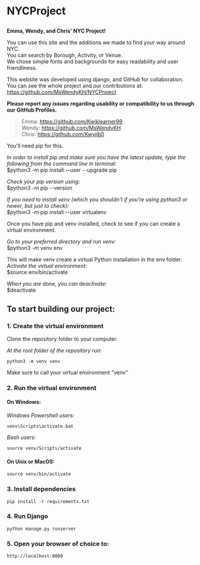 # NYCProject<p>
**Emma, Wendy, and Chris' NYC Project!**<p>
You can use this site and the additions we made to find your way around NYC.<br>
You can search by Borough, Activity, or Venue.<br>
We chose simple fonts and backgrounds for easy readability and user friendliness.<p>

This website was developed using django, and GitHub for collaboration.<br>
You can see the whole project and our contributions at:<br>
https://github.com/MsWendyKH/NYCProject<p>

**Please report any issues regarding usability or compatibility to us through our GitHub Profiles.**

>Emma:  https://github.com/Kwiklearner99<br>
>Wendy: https://github.com/MsWendyKH<br>
>Chris: https://github.com/Kwyjib0<p>

You'll need pip for this.<p>
*In order to install pip and make sure you have the latest update, type the following from the command line in terminal:* <br>
$python3 -m pip install --user --upgrade pip<p>

*Check your pip version using:*<br>
$python3 -m pip --version<p>

*If you need to install venv (which you shouldn't if you're using python3 or newer, but just to check):*<br>
$python3 -m pip install --user virtualenv<p>

Once you have pip and venv installed, check to see if you can create a virtual environment.<p>
*Go to your preferred directory and run venv:*<br>
$python3 -m venv env<p>

This will make venv create a virtual Python installation in the env folder.<br>
*Activate the virtual environment:*<br>
$source env/bin/activate<p>

*When you are done, you can deactivate:*<br>
$deactivate<p>
  
## To start building our project:

### 1. Create the virtual environment

Clone the repository folder to your computer.
  
*At the root folder of the repository run:*
```
python3 -m venv venv
```
Make sure to call your virtual environment "venv"

### 2. Run the virtual environment
#### On Windows:
*Windows Powershell users:*
```
venv\Scripts\activate.bat
```
*Bash users:*
```
source venv/Scripts/activate
```
#### On Unix or MacOS:
```
source venv/bin/activate
```
### 3. Install dependencies
```
pip install -r requirements.txt
```
### 4. Run Django
```
python manage.py runserver
```
### 5. Open your browser of choice to: 
```
http://localhost:8000
```

